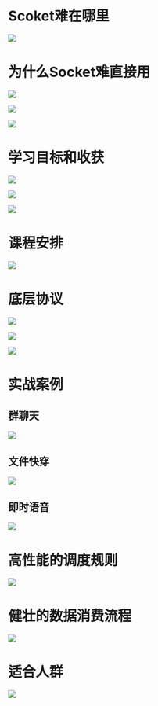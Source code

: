 # Scoket难在哪里

![](image/Pasted%20image%2020220211174823.png)

# 为什么Socket难直接用

![](image/Pasted%20image%2020220211174856.png)

![](image/Pasted%20image%2020220211174910.png)

![](image/Pasted%20image%2020220211174925.png)
# 学习目标和收获

![](image/Pasted%20image%2020220211175010.png)

![](image/Pasted%20image%2020220211175020.png)

![](image/Pasted%20image%2020220211175050.png)

# 课程安排

 ![](image/Pasted%20image%2020220211175130.png)

 # 底层协议

 ![](image/Pasted%20image%2020220211175154.png)

 ![](image/Pasted%20image%2020220211175214.png)

 ![](image/Pasted%20image%2020220211175235.png)

 # 实战案例

 ## 群聊天

 ![](image/Pasted%20image%2020220211175354.png)

 ## 文件快穿

 ![](image/Pasted%20image%2020220211175417.png)

 ## 即时语音

 ![](image/Pasted%20image%2020220211175452.png)

 # 高性能的调度规则

 ![](image/Pasted%20image%2020220211175530.png)

 # 健壮的数据消费流程

 ![](image/Pasted%20image%2020220211175636.png)

 # 适合人群

 ![](image/Pasted%20image%2020220211175709.png)

 

 